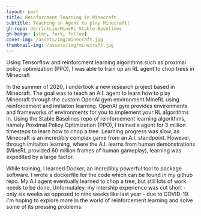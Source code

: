 ```yaml
---
layout: post
title: Reinforcment learning in Minecraft
subtitle: Teaching an Agent to play Minecraft!
gh-repo: JerrickLiu/MineRL-Stable-Baselines
gh-badge: [star, fork, follow]
cover-img: /assets/img/minecraft.jpg
thumbnail-img: /assets/img/minecraft.jpg
---
```


Using Tensorflow and reinforcment learning algorithms such as proximal policy optimization (PPO), I was able to train up an RL agent to chop trees in Minecraft

In the summer of 2020, I undertook a new research
project based in Minecraft. The goal was to teach an
A.I. agent to learn how to play Minecraft through
the custom OpenAI gym environment MineRL using
reinforcement and imitaiton learning. OpenAI gym
provides environments and frameworks of environments
for you to implement your RL algorithms in. Using
the Stable Baselines repo of reinforcement learning
algorithms, namely Proximal Policy Optimization
(PPO), I trained a agent for 3 million timesteps to
learn how to chop a tree. Learning progress was
slow, as Minecraft is an incredibly complex game
from an A.I. standpoint. However, through imitaiton
learning, where the A.I. learns from human
demonstrations (MineRL provided 60 million frames of
human gameplay), learning was expedited by a large
factor.

While training, I learned Docker, an incredibly
powerful tool to package software. I wrote a
dockerfile for the code which can be found in my
github repo. My A.I agent eventually learned to chop
a tree, but still lots of work needs to be done.
Unfornutaley, my intership experience was cut short - only six weeks as opposed to nine weeks like last
year - due to COVID-19. I'm hoping to explore more
in the world of reinforcement learning and solve
some of its pressing problems.